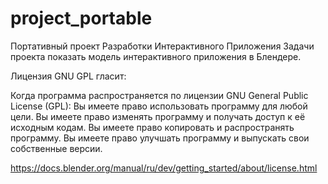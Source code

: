 # project_portable
Портативный проект Разработки Интерактивного Приложения
Задачи проекта показать модель интерактивного приложения в Блендере.

Лицензия GNU GPL гласит:

Когда программа распространяется по лицензии GNU General Public License (GPL):
    Вы имеете право использовать программу для любой цели.
    Вы имеете право изменять программу и получать доступ к её исходным кодам.
    Вы имеете право копировать и распространять программу.
    Вы имеете право улучшать программу и выпускать свои собственные версии.

https://docs.blender.org/manual/ru/dev/getting_started/about/license.html
